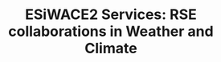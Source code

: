 ---
authors: G. van den Oord, V. Azizi, A. Sclocco, G.E. Moulard, D. Guibert, J. Attema, E. Raffin, and B. van Werkhoven
title: "ESiWACE2 Services: RSE collaborations in Weather and Climate"
journal: "Research Software Engineers in HPC (RSE-HPC-2020) Workshop at Supercomputing (SC20)"
year: 2020
---